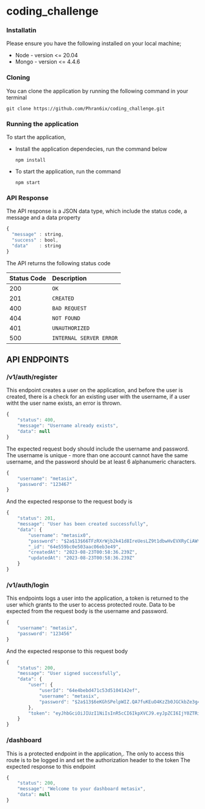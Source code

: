 # coding_challenge

### Installatin
Please ensure you have the following installed on your local machine;
+ Node - version <= 20.04
+ Mongo - version <= 4.4.6

### Cloning
You can clone the application by running the following command in your terminal 

`git clone https://github.com/Phran6ix/coding_challenge.git`

### Running the application
To start the application, 
+ Install the application dependecies, run the command below
  
  `npm install`
+ To start the application, run the command
  
    `npm start`

### API Response 
The API response is a JSON data type, which include the status code, a message and a data property


```javascript
{
  "message" : string,
  "success" : bool,
  "data"    : string
}
```

The API returns the following status code


| Status Code | Description |
| :--- | :--- |
| 200 | `OK` |
| 201 | `CREATED` |
| 400 | `BAD REQUEST` |
| 404 | `NOT FOUND` |
| 401 | `UNAUTHORIZED` |
| 500 | `INTERNAL SERVER ERROR` |


## API ENDPOINTS
### /v1/auth/register
This endpoint creates a user on the application, and before the user is created, there is a check for an existing user with the username, if a user witht the user name exists, an error is thrown. 
```javascript
{
    "status": 400,
    "message": "Username already exists",
    "data": null
}
```

The expected request body should include the username and password. The username is unique - more than one account cannot have the same username, and the password should be at least 6 alphanumeric characters. 

```javascript
{
    "username": "metasix",
    "password": "123467"
}
```

And the expected response to the request body is 

```javascript
{
    "status": 201,
    "message": "User has been created successfully",
    "data": {
        "username": "metasix0",
        "password": "$2a$13$66TFzRXrWjb2k41d8IreUesLZ9t1dbwHvEVXRyCiAWtsO.t6vMoD2",
        "_id": "64e559bc0e503aac06eb3e49",
        "createdAt": "2023-08-23T00:58:36.239Z",
        "updatedAt": "2023-08-23T00:58:36.239Z"
    }
}
```

### /v1/auth/login
This endpoints logs a user into the application, a token is returned to the user which grants to the user to access protected route. 
Data to be expected from the request body is the username and password. 

```javascript
{
    "username": "metasix",
    "password": "123456"
}
```

And the expected response to this request body

```javascript
{
    "status": 200,
    "message": "User signed successfully",
    "data": {
        "user": {
            "userId": "64e4bebd471c53d5104142ef",
            "username": "metasix",
            "password": "$2a$13$6eKGhSPelpWIZ.QA7fuKEuO4KzZb0JGCkbZe3g4I9HH92GDizmsXK"
        },
        "token": "eyJhbGciOiJIUzI1NiIsInR5cCI6IkpXVCJ9.eyJpZCI6IjY0ZTRiZWJkNDcxYzUzZDUxMDQxNDJlZiIsImlhdCI6MTY5Mjc0ODY0NiwiZXhwIjoxNjkzMzQ4NjQ2fQ.-0a2eJMk1iwDVQlIHsIsdyVPwf6_htat1DvEKbWcTuQ"
    }
}
```

### /dashboard
This is a protected endpoint in the application,. The only to access this route is to be logged in and set the authorization header to the token
The expected response to this endpoint 

```javascript
{
    "status": 200,
    "message": "Welcome to your dashboard metasix",
    "data": null
}
```
